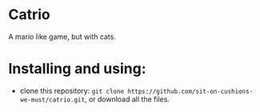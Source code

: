 # Catrio
A mario like game, but with cats.

# Installing and using:

* clone this repository: `git clone https://github.com/sit-on-cushions-we-must/catrio.git`, 
or download all the files.


